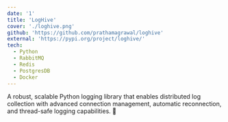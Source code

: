 ```yaml
---
date: '1'
title: 'LogHive'
cover: './loghive.png'
github: 'https://github.com/prathamagrawal/loghive'
external: 'https://pypi.org/project/loghive/'
tech:
  - Python
  - RabbitMQ
  - Redis
  - PostgresDB
  - Docker
---
```


A robust, scalable Python logging library that enables distributed log collection with advanced connection management, automatic reconnection, and thread-safe logging capabilities. 🌟